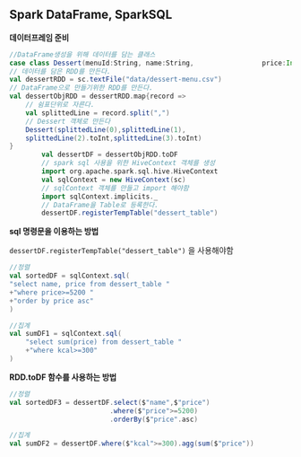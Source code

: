 ## Spark DataFrame, SparkSQL

**데이터프레임 준비**

```scala
//DataFrame생성을 위해 데이터를 담는 클래스
case class Dessert(menuId:String, name:String, 		           price:Int, kcal:Int)
// 데이터를 담은 RDD를 만든다.
val dessertRDD = sc.textFile("data/dessert-menu.csv")
// DataFrame으로 만들기위한 RDD를 만든다.
val dessertObjRDD = dessertRDD.map{record =>
    // 쉼표단위로 자른다.
    val splittedLine = record.split(",")
    // Dessert 객체로 만든다
	Dessert(splittedLine(0),splittedLine(1),
    splittedLine(2).toInt,splittedLine(3).toInt)
}
		val dessertDF = dessertObjRDD.toDF
		// spark sql 사용을 위한 HiveContext 객체를 생성
		import org.apache.spark.sql.hive.HiveContext
		val sqlContext = new HiveContext(sc)
		// sqlContext 객체를 만들고 import 해야함
		import sqlContext.implicits._
		// DataFrame을 Table로 등록한다.
		dessertDF.registerTempTable("dessert_table")
```
**sql 명령문을 이용하는 방법**

`dessertDF.registerTempTable("dessert_table")` 을 사용해야함

```scala
//정렬
val sortedDF = sqlContext.sql(
"select name, price from dessert_table "
+"where price>=5200 "
+"order by price asc"
)
```

```scala
//집계
val sumDF1 = sqlContext.sql(
    "select sum(price) from dessert_table "
    +"where kcal>=300"
)
```
**RDD.toDF 함수를 사용하는 방법**

```scala
//정렬
val sortedDF3 = dessertDF.select($"name",$"price")
						 .where($"price">=5200)
						 .orderBy($"price".asc)
```

```scala
//집계
val sumDF2 = dessertDF.where($"kcal">=300).agg(sum($"price"))
```









